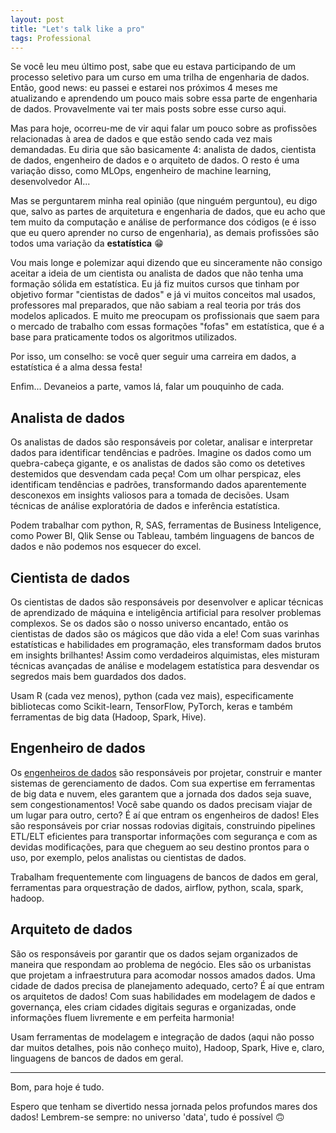 ```yaml
---
layout: post
title: "Let's talk like a pro"
tags: Professional
---
```


Se você leu meu último post, sabe que eu estava participando de um processo seletivo para um curso em uma trilha de engenharia de dados. Então, good news: eu passei e estarei nos próximos 4 meses me atualizando e aprendendo um pouco mais sobre essa parte de engenharia de dados. Provavelmente vai ter mais posts sobre esse curso aqui.

Mas para hoje, ocorreu-me de vir aqui falar um pouco sobre as profissões relacionadas à area de dados e que estão sendo cada vez mais demandadas. Eu diria que são basicamente 4: analista de dados, cientista de dados, engenheiro de dados e o arquiteto de dados. O resto é uma variação disso, como MLOps, engenheiro de machine learning, desenvolvedor AI... 

Mas se perguntarem minha real opinião (que ninguém perguntou), eu digo que, salvo as partes de arquitetura e engenharia de dados, que eu acho que tem muito da computação e análise de performance dos códigos (e é isso que eu quero aprender no curso de engenharia), as demais profissões são todos uma variação da **estatística** 😁

Vou mais longe e polemizar aqui dizendo que eu sinceramente não consigo aceitar a ideia de um cientista ou analista de dados que não tenha uma formação sólida em estatística. Eu já fiz muitos cursos que tinham por objetivo formar "cientistas de dados" e já vi muitos conceitos mal usados, professores mal preparados, que não sabiam a real teoria por trás dos modelos aplicados. E muito me preocupam os profissionais que saem para o mercado de trabalho com essas formações "fofas" em estatística, que é a base para praticamente todos os algoritmos utilizados.

Por isso, um conselho: se você quer seguir uma carreira em dados, a estatística é a alma dessa festa! 

Enfim... Devaneios a parte, vamos lá, falar um pouquinho de cada.

## Analista de dados

Os analistas de dados são responsáveis por coletar, analisar e interpretar dados para identificar tendências e padrões. Imagine os dados como um quebra-cabeça gigante, e os analistas de dados são como os detetives destemidos que desvendam cada peça! Com um olhar perspicaz, eles identificam tendências e padrões, transformando dados aparentemente desconexos em insights valiosos para a tomada de decisões. Usam técnicas de análise exploratória de dados e inferência estatística.

Podem trabalhar com python, R, SAS, ferramentas de Business Inteligence, como Power BI, Qlik Sense ou Tableau, também linguagens de bancos de dados e não podemos nos esquecer do excel.

## Cientista de dados

Os cientistas de dados são responsáveis por desenvolver e aplicar técnicas de aprendizado de máquina e inteligência artificial para resolver problemas complexos. Se os dados são o nosso universo encantado, então os cientistas de dados são os mágicos que dão vida a ele! Com suas varinhas estatísticas e habilidades em programação, eles transformam dados brutos em insights brilhantes! Assim como verdadeiros alquimistas, eles misturam técnicas avançadas de análise e modelagem estatística para desvendar os segredos mais bem guardados dos dados.

Usam  R (cada vez menos), python (cada vez mais), especificamente bibliotecas como Scikit-learn, TensorFlow, PyTorch, keras e também ferramentas de big data (Hadoop, Spark, Hive).

## Engenheiro de dados

Os [engenheiros de dados](https://olimaandreza.github.io/2023/08/27/lets-data-engineer.html) são responsáveis por projetar, construir e manter sistemas de gerenciamento de dados. Com sua expertise em ferramentas de big data e nuvem, eles garantem que a jornada dos dados seja suave, sem congestionamentos! Você sabe quando os dados precisam viajar de um lugar para outro, certo? É aí que entram os engenheiros de dados! Eles são responsáveis por criar nossas rodovias digitais, construindo pipelines ETL/ELT eficientes para transportar informações com segurança e com as devidas modificações, para que cheguem ao seu destino prontos para o uso, por exemplo, pelos analistas ou cientistas de dados.

Trabalham frequentemente com linguagens de bancos de dados em geral, ferramentas para orquestração de dados, airflow, python, scala, spark, hadoop.

## Arquiteto de dados

São os responsáveis por garantir que os dados sejam organizados de maneira que respondam ao problema de negócio. Eles são os urbanistas que projetam a infraestrutura para acomodar nossos amados dados. Uma cidade de dados precisa de planejamento adequado, certo? É aí que entram os arquitetos de dados! Com suas habilidades em modelagem de dados e governança, eles criam cidades digitais seguras e organizadas, onde informações fluem livremente e em perfeita harmonia!

Usam ferramentas de modelagem e integração de dados (aqui não posso dar muitos detalhes, pois não conheço muito), Hadoop, Spark, Hive e, claro, linguagens de bancos de dados em geral.

---
Bom, para hoje é tudo. 

Espero que tenham se divertido nessa jornada pelos profundos mares dos dados! Lembrem-se sempre: no universo 'data', tudo é possível 🙃	







